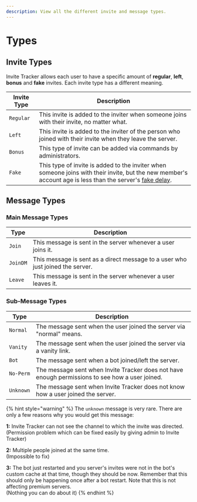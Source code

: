 ```yaml
---
description: View all the different invite and message types.
---
```


# Types

## Invite Types

Invite Tracker allows each user to have a specific amount of **regular**, **left**, **bonus** and **fake** invites. Each invite type has a different meaning.

| Invite Type | Description                                                                                                                                                                                  |
| ----------- | -------------------------------------------------------------------------------------------------------------------------------------------------------------------------------------------- |
| `Regular`   | This invite is added to the inviter when someone joins with their invite, no matter what.                                                                                                    |
| `Left`      | This invite is added to the inviter of the person who joined with their invite when they leave the server.                                                                                   |
| `Bonus`     | This type of invite can be added via commands by administrators.                                                                                                                             |
| `Fake`      | This type of invite is added to the inviter when someone joins with their invite, but the new member's account age is less than the server's [fake delay](../invite-tracking.md#fake-delay). |

## Message Types

### Main Message Types

| Type     | Description                                                                    |
| -------- | ------------------------------------------------------------------------------ |
| `Join`   | This message is sent in the server whenever a user joins it.                   |
| `JoinDM` | This message is sent as a direct message to a user who just joined the server. |
| `Leave`  | This message is sent in the server whenever a user leaves it.                  |

### Sub-Message Types

| Type      | Description                                                                                     |
| --------- | ----------------------------------------------------------------------------------------------- |
| `Normal`  | The message sent when the user joined the server via "normal" means.                            |
| `Vanity`  | The message sent when the user joined the server via a vanity link.                             |
| `Bot`     | The message sent when a bot joined/left the server.                                             |
| `No-Perm` | The message sent when Invite Tracker does not have enough permissions to see how a user joined. |
| `Unknown` | The message sent when Invite Tracker does not know how a user joined the server.                |

{% hint style="warning" %}
The `unknown` message is very rare. There are only a few reasons why you would get this message:

**1:** Invite Tracker can not see the channel to which the invite was directed.\
(Permission problem which can be fixed easily by giving admin to Invite Tracker)

**2:** Multiple people joined at the same time. \
(Impossible to fix)

**3:** The bot just restarted and you server's invites were not in the bot's custom cache at that time, though they should be now. Remember that this should only be happening once after a bot restart. Note that this is not affecting premium servers.\
(Nothing you can do about it)
{% endhint %}

